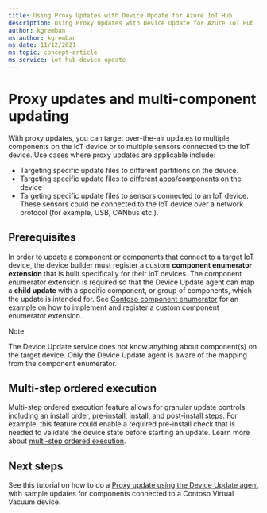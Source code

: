 ```yaml
---
title: Using Proxy Updates with Device Update for Azure IoT Hub
description: Using Proxy Updates with Device Update for Azure IoT Hub
author: kgremban
ms.author: kgremban
ms.date: 11/12/2021
ms.topic: concept-article
ms.service: iot-hub-device-update
---
```


# Proxy updates and multi-component updating

With proxy updates, you can target over-the-air updates to multiple components on the IoT device or to multiple sensors connected to the IoT device. Use cases where proxy updates are applicable include:

* Targeting specific update files to different partitions on the device.
* Targeting specific update files to different apps/components on the device  
* Targeting specific update files to sensors connected to an IoT device. These sensors could be connected to the IoT device over a network protocol (for example, USB, CANbus etc.).

## Prerequisites

In order to update a component or components that connect to a target IoT device, the device builder must register a custom **component enumerator extension** that is built specifically for their IoT devices. The component enumerator extension is required so that the Device Update agent can map a **child update** with a specific component, or group of components, which the update is intended for. See [Contoso component enumerator](components-enumerator.md) for an example on how to implement and register a custom component enumerator extension.

> [!NOTE]
> The Device Update service does not know anything about component(s) on the target device. Only the Device Update agent is aware of the mapping from the component enumerator.

## Multi-step ordered execution

Multi-step ordered execution feature allows for granular update controls including an install order, pre-install, install, and post-install steps. For example, this feature could enable a required pre-install check that is needed to validate the device state before starting an update. Learn more about [multi-step ordered execution](device-update-multi-step-updates.md).

## Next steps

See this tutorial on how to do a [Proxy update using the Device Update agent](device-update-howto-proxy-updates.md) with sample updates for components connected to a Contoso Virtual Vacuum device.
